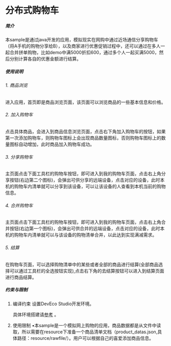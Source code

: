 # 分布式购物车

##### 简介

​       本sample是通过java开发的应用，模拟现实在网购中通过近场通信分享购物车（将A手机的购物分享给B），以及商家进行优惠促销过程中，还可以通过在多人一起合并拼单购物，比如demo中满5000折扣600，通过多个人一起买满5000，然后分别计算各自的优惠金额进行结算。

##### 使用说明

######  1. 商品浏览

​       进入应用，首页即是商品浏览页面，该页面可以浏览商品的一些基本信息和价格。

###### 2. 加入购物车

​       点击具体商品，会进入到商品信息浏览页面，点击右下角加入购物车的按钮，如果第一次添加购物车，则购物车图标上会出现商品数量图标，否则购物车图标上的数量图标自动增加，此时商品加入购物车成功。

###### 3. 分享购物车

​       主页面点击下面工具栏的购物车按钮，即可进入到我的购物车页面，点击右上角分享按钮(右边第二个图标)，会弹出可供分享的远端设备，点击对应的设备，此时本机的购物车内清单就可以分享到该设备，可以让该设备的人查看到本机当前的购物信息。

###### 4. 合并购物车

​       主页面点击下面工具栏的购物车按钮，即可进入到我的购物车页面，点击右上角合并按钮(右边第一个图标)，会弹出可供合并的远端设备，点击对应的设备，此时本机的购物车内清单就可以与该设备的购物清单合并，以此达到实现满减需求。

###### 5. 结算

​       在购物车页面，可以选择购物清单中的某些或者全部的商品进行结算(全部商品选择可以通过工具栏的全选按钮实现),点击右下角的去结算按钮可以进入到结算页面进行商品结算。

##### 约束与限制

1. 编译约束
   设置DevEco Studio开发环境。
  

   具体环境搭建请[参考](https://developer.harmonyos.com/cn/docs/documentation/doc-guides/installation_process-0000001071425528) 。

2. 使用限制
   •本sample是一个模拟网上购物的应用，商品数据都是从文件中读取，所以需要在resource下准备一个商品清单文档（product_datas.json,具体路径：resource/rawfile/）。用户可以根据自己的喜爱添加商品信息。

   